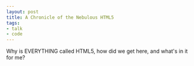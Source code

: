 ```yaml
---
layout: post
title: A Chronicle of the Nebulous HTML5
tags:
- talk
- code
---
```


Why is EVERYTHING called HTML5, how did we get here, and what's in it for me?

<script async class="speakerdeck-embed" data-id="63610bb0a629013045c9167a04105724" data-ratio="1.77777777777778" src="//speakerdeck.com/assets/embed.js"></script>
